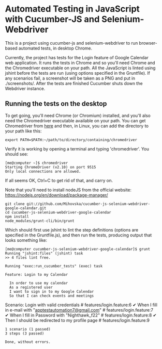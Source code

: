# Automated Testing in JavaScript with Cucumber-JS and Selenium-Webdriver


This is a project using cucumber-js and selenium-webdriver to run browser-based automated tests, in desktop Chrome.


Currently, the project has tests for the Login feature of Google Calendar web application. It runs the tests in Chrome and so you'll need Chrome and the Chromedriver executable on your path. All the JavaScript is linted using jshint before the tests are run (using options specified in the Gruntfile). If any scenarios fail, a screenshot will be taken as a PNG and put in ./screenshots/. After the tests are finished Cucumber shuts down the Webdriver instance.

## Running the tests on the desktop

To get going, you'll need Chrome (or Chromium) installed, and you'll also need the Chromedriver executable available on your path. You can get Chromedriver from [here](http://chromedriver.storage.googleapis.com/index.html) and then, in Linux, you can add the directory to your path like this:

    export PATH=$PATH:~/path/to/directory/containing/chromedriver

Verify it is working by opening a terminal and typing 'chromedriver'. You should see:

    [me@computer ~]$ chromedriver
    Starting ChromeDriver (v2.10) on port 9515
    Only local connections are allowed.

If all seems OK, Ctrl+C to get rid of that, and carry on.

Note that you'll need to install nodeJS from the official website: https://nodejs.org/en/download/package-manager/


    git clone git://github.com/Mihovska/cucumber-js-selenium-webdriver-google-calendar.git
    cd cucumber-js-selenium-webdriver-google-calendar
    npm install
    node_modules/grunt-cli/bin/grunt

Which should first use jshint to lint the step definitions (options are specified in the Gruntfile.js), and then run the tests, producing output that looks something like:

    [me@computer cucumber-js-selenium-webdriver-google-calendar]$ grunt
    Running "jshint:files" (jshint) task
    >> 4 files lint free.

    Running "exec:run_cucumber_tests" (exec) task

    Feature: Login to my Calendar

      In order to use my calendar
      As a registered user
      I want to sign in to my Google Calendar
      So that I can check events and meetings

   Scenario: Login with valid credentials                         # features/login.feature:6
    ✔ When I fill in e-mail with "apptestautomation7@gmail.com"   # features/login.feature:7
    ✔ When I fill in Password with "Nighthawk_f22"                # features/login.feature:8
    ✔ Then I should be redirected to my profile page              # features/login.feature:9


    1 scenario (1 passed)
    3 steps (3 passed)

    Done, without errors.
